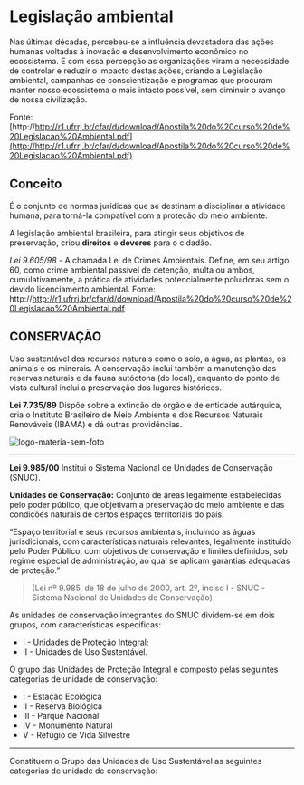 # Legislação ambiental

Nas últimas décadas, percebeu-se a influência devastadora das ações humanas voltadas à inovação e desenvolvimento econômico no ecossistema.  E com essa percepção as organizações viram a necessidade de controlar e reduzir o impacto destas ações, criando a Legislação ambiental, campanhas de conscientização e programas que procuram manter nosso ecossistema o mais intacto possível, sem diminuir o avanço de nossa civilização.

Fonte:
[http://http://r1.ufrrj.br/cfar/d/download/Apostila%20do%20curso%20de%20Legislacao%20Ambiental.pdf](http://http://r1.ufrrj.br/cfar/d/download/Apostila%20do%20curso%20de%20Legislacao%20Ambiental.pdf)
## Conceito

É o conjunto de normas jurídicas que se destinam a disciplinar a atividade
humana, para torná-la compatível com a proteção do meio ambiente.

A legislação ambiental brasileira, para atingir seus objetivos de preservação,
criou **direitos** e **deveres** para o cidadão.

*Lei 9.605/98* - A chamada Lei de Crimes Ambientais. Define, em seu artigo 60, como crime ambiental passível de detenção, multa ou ambos, cumulativamente, a prática de atividades potencialmente poluidoras sem o devido licenciamento ambiental.
Fonte:
http://http://r1.ufrrj.br/cfar/d/download/Apostila%20do%20curso%20de%20Legislacao%20Ambiental.pdf


## CONSERVAÇÃO

Uso sustentável dos recursos naturais como o solo, a água, as plantas, os animais e os minerais.
A conservação inclui também a manutenção das reservas naturais e da fauna
autóctona (do local), enquanto do ponto de vista cultural inclui a preservação dos lugares históricos.

**Lei 7.735/89**
Dispõe sobre a extinção de órgão e de entidade autárquica, cria o Instituto
Brasileiro de Meio Ambiente e dos Recursos Naturais Renováveis (IBAMA) e dá outras providências.

<img src="https://i.ibb.co/5sGH2Sr/logo-materia-sem-foto.png" alt="logo-materia-sem-foto" border="0">

------------



**Lei 9.985/00**
Institui o Sistema Nacional de Unidades de Conservação (SNUC).

**Unidades de Conservação:**
Conjunto de áreas legalmente estabelecidas pelo poder público, que objetivam a
preservação do meio ambiente e das condições naturais de certos espaços territoriais do país.

“Espaço territorial e seus recursos ambientais, incluindo as águas jurisdicionais, com características naturais relevantes, legalmente instituído pelo Poder Público, com objetivos de conservação e limites definidos, sob regime especial de administração, ao qual se aplicam garantias adequadas de proteção.”

> (Lei nº 9.985, de 18 de julho de 2000, art. 2º, inciso I - SNUC - Sistema Nacional de Unidades de Conservação)

As unidades de conservação integrantes do SNUC dividem-se em dois grupos, com
características específicas:
- I - Unidades de Proteção Integral;
- II - Unidades de Uso Sustentável.

O grupo das Unidades de Proteção Integral é composto pelas seguintes categorias de
unidade de conservação:
- I - Estação Ecológica
- II - Reserva Biológica
- III - Parque Nacional
- IV - Monumento Natural
- V - Refúgio de Vida Silvestre

------------

Constituem o Grupo das Unidades de Uso Sustentável as seguintes categorias de
unidade de conservação:







